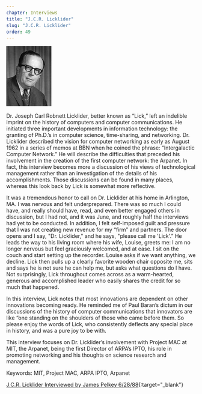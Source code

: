 ```yaml
---
chapter: Interviews
title: "J.C.R. Licklider"
slug: "J.C.R. Licklider"
order: 49
---
```


![J.C.R. Licklider](/assets/img/jcr-licklider-l.jpg)

Dr. Joseph Carl Robnett Licklider, better known as “Lick,” left an indelible imprint on the history of computers and computer communications. He initiated three important developments in information technology: the granting of Ph.D.’s in computer science, time-sharing, and networking. Dr. Licklider described the vision for computer networking as early as August 1962 in a series of memos at BBN when he coined the phrase: “Intergalactic Computer Network.” He will describe the difficulties that preceded his involvement in the creation of the first computer network: the Arpanet. In fact, this interview becomes more a discussion of his views of technological management rather than an investigation of the details of his accomplishments. Those discussions can be found in many places, whereas this look back by Lick is somewhat more reflective.

It was a tremendous honor to call on Dr. Licklider at his home in Arlington, MA. I was nervous and felt underprepared. There was so much I could have, and really should have, read, and even better engaged others in discussion, but I had not, and it was June, and roughly half the interviews had yet to be conducted. In addition, I felt self-imposed guilt and pressure that I was not creating new revenue for my “firm” and partners. The door opens and I say, "Dr. Licklider," and he says, "please call me 'Lick'.” He leads the way to his living room where his wife, Louise, greets me: I am no longer nervous but feel graciously welcomed, and at ease. I sit on the couch and start setting up the recorder. Louise asks if we want anything, we decline. Lick then pulls up a clearly favorite wooden chair opposite me, sits and says he is not sure he can help me, but asks what questions do I have. Not surprisingly, Lick throughout comes across as a warm-hearted, generous and accomplished leader who easily shares the credit for so much that happened.

In this interview, Lick notes that most innovations are dependent on other innovations becoming ready. He reminded me of Paul Baran’s dictum in our discussions of the history of computer communications that innovators are like “one standing on the shoulders of those who came before them. So please enjoy the words of Lick, who consistently deflects any special place in history, and was a pure joy to be with.

This interview focuses on Dr. Licklider’s involvement with Project MAC at MIT, the Arpanet, being the first Director of ARPA’s IPTO, his role in promoting networking and his thoughts on science research and management.

Keywords: MIT, Project MAC, ARPA IPTO, Arpanet

[J.C.R. Licklider Interviewed by James Pelkey 6/28/88](https://archive.computerhistory.org/resources/access/text/2016/03/102717159-05-01-acc.pdf){:target="_blank"}
